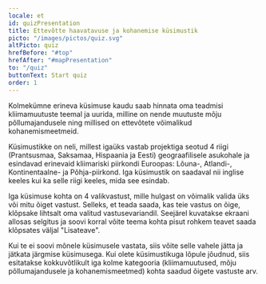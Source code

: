 ```yaml
---
locale: et
id: quizPresentation
title: Ettevõtte haavatavuse ja kohanemise küsimustik
picto: "/images/pictos/quiz.svg"
altPicto: quiz
hrefBefore: "#top"
hrefAfter: "#mapPresentation"
to: "/quiz"
buttonText: Start quiz
order: 1
---
```


Kolmekümne erineva küsimuse kaudu saab hinnata oma teadmisi kliimamuutuste teemal ja uurida, milline on nende muutuste mõju põllumajandusele ning millised on ettevõtete võimalikud kohanemismeetmeid.

Küsimustikke on neli, millest igaüks vastab projektiga seotud 4 riigi (Prantsusmaa, Saksamaa, Hispaania ja Eesti) geograafilisele asukohale ja esindavad erinevaid kliimariski piirkondi Euroopas: Lõuna-, Atlandi-, Kontinentaalne- ja Põhja-piirkond. Iga küsimustik on saadaval nii inglise keeles kui ka selle riigi keeles, mida see esindab.

Iga küsimuse kohta on 4 valikvastust, mille hulgast on võimalik valida üks või mitu õiget vastust. Selleks, et teada saada, kas teie vastus on õige, klõpsake lihtsalt oma valitud vastusevariandil. Seejärel kuvatakse ekraani allosas selgitus ja soovi korral võite teema kohta pisut rohkem teavet saada klõpsates väljal "Lisateave".

Kui te ei soovi mõnele küsimusele vastata, siis võite selle vahele jätta ja jätkata järgmise küsimusega. Kui olete küsimustikuga lõpule jõudnud, siis esitatakse kokkuvõtlikult iga kolme kategooria (kliimamuutused, mõju põllumajandusele ja kohanemismeetmed) kohta saadud õigete vastuste arv.
